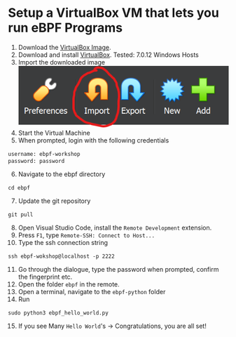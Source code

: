 # Setup a VirtualBox VM that lets you run eBPF Programs

1. Download the [VirtualBox Image](https://drive.google.com/drive/u/0/folders/1_KHrdGazWRv_d8kZ96XxH5Z_eG2xBToe).
2. Download and install [VirtualBox](https://www.virtualbox.org/wiki/Downloads). Tested: 7.0.12 Windows Hosts
3. Import the downloaded image
<br>![Alt text](image.png)</br>
4. Start the Virtual Machine
5. When prompted, login with the following credentials
```
username: ebpf-workshop
password: password
```
6. Navigate to the ebpf directory
```
cd ebpf
```
7. Update the git repository
```
git pull
```
8. Open Visual Studio Code, install the `Remote Development` extension.
9. Press `F1`, type `Remote-SSH: Connect to Host...`
10. Type the ssh connection string
```
ssh ebpf-wokshop@localhost -p 2222
```
11. Go through the dialogue, type the password when prompted, confirm the fingerprint etc.
12. Open the folder `ebpf` in the remote.
13. Open a terminal, navigate to the `ebpf-python` folder
14. Run
```
sudo python3 ebpf_hello_world.py
```
15. If you see Many `Hello World`'s -> Congratulations, you are all set!